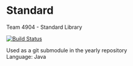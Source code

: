 # Standard
Team 4904 - Standard Library

[![Build Status](https://travis-ci.org/RoboticsTeam4904/standard.svg?branch=master)](https://travis-ci.org/RoboticsTeam4904/standard)

Used as a git submodule in the yearly repository  
Language: Java